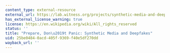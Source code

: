 ```yaml
---
content_type: external-resource
external_url: https://lab.witness.org/projects/synthetic-media-and-deep-fakes/
has_external_license_warning: true
license: https://en.wikipedia.org/wiki/All_rights_reserved
status: ''
title: "Prepare, Don\u2019t Panic: Synthetic Media and Deepfakes"
uid: 25be0484-0acd-405f-9369-f40e5df270dd
wayback_url: ''
---
```

